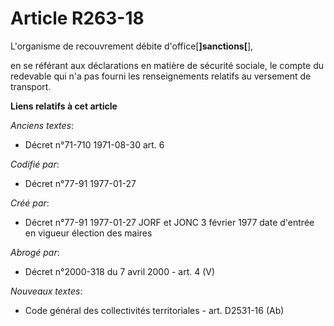 # Article R263-18

L'organisme de recouvrement débite d'office[**]sanctions[**],

en se référant aux déclarations en matière de sécurité sociale, le compte du redevable qui n'a pas fourni les renseignements
relatifs au versement de transport.

**Liens relatifs à cet article**

_Anciens textes_:

  - Décret n°71-710 1971-08-30 art. 6

_Codifié par_:

  - Décret n°77-91 1977-01-27

_Créé par_:

  - Décret n°77-91 1977-01-27 JORF et JONC 3 février 1977 date d'entrée en vigueur élection des maires

_Abrogé par_:

  - Décret n°2000-318 du 7 avril 2000 - art. 4 (V)

_Nouveaux textes_:

  - Code général des collectivités territoriales - art. D2531-16 (Ab)
